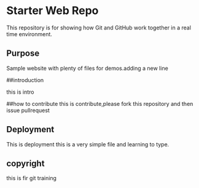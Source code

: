 # Starter Web Repo

This repository is for showing how Git and GitHub work together in a real time environment.



## Purpose

Sample website with plenty of files for demos.adding a new line

##introduction

this is intro

##how to contribute
 this is contribute,please fork this repository and then issue pullrequest
## Deployment

This is deployment this is a very simple file and learning to type.

## copyright
this is fir git training
